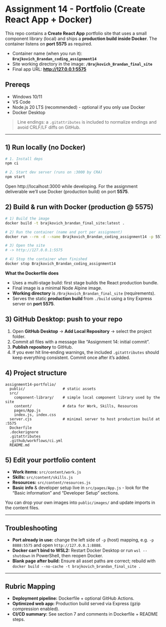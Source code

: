 # Assignment 14 - Portfolio (Create React App + Docker)

This repo contains a **Create React App** portfolio site that uses a small component library (local) and ships a **production build inside Docker**. The container listens on **port 5575** as required.

- Container name (when you run it): **`Brajkovich_Brandan_coding_assignment14`**
- Site working directory in the image: **`/Brajkovich_Brandan_final_site`**
- Final app URL: **http://127.0.0.1:5575**

## Prereqs
- Windows 10/11
- VS Code
- Node.js 20 LTS (recommended) - optional if you only use Docker
- Docker Desktop

> Line endings: a `.gitattributes` is included to normalize endings and avoid CRLF/LF diffs on GitHub.

---

## 1) Run locally (no Docker)
```bash
# 1. Install deps
npm ci

# 2. Start dev server (runs on :3000 by CRA)
npm start
```
Open http://localhost:3000 while developing. For the assignment deliverable we’ll use Docker (production build) on port **5575**.

## 2) Build & run with Docker (production @ 5575)
```bash
# 1) Build the image
docker build -t brajkovich_brandan_final_site:latest .

# 2) Run the container (name and port per assignment)
docker run --rm -d --name Brajkovich_Brandan_coding_assignment14 -p 5575:5575 brajkovich_brandan_final_site:latest

# 3) Open the site
# -> http://127.0.0.1:5575

# 4) Stop the container when finished
docker stop Brajkovich_Brandan_coding_assignment14
```

**What the Dockerfile does**
- Uses a multi‑stage build: first stage builds the React production bundle.
- Final image is a minimal Node Alpine image.
- **Working directory** is `/Brajkovich_Brandan_final_site` (requirements).
- Serves the static **production build** from `./build` using a tiny Express server on **port 5575**.

## 3) GitHub Desktop: push to your repo
1. Open **GitHub Desktop** → **Add Local Repository** → select the project folder.
2. Commit all files with a message like “Assignment 14: initial commit”.
3. **Publish repository** to GitHub.
4. If you ever hit line‑ending warnings, the included `.gitattributes` should keep everything consistent. Commit once after it’s added.

## 4) Project structure
```
assignment14-portfolio/
  public/                 # static assets
  src/
    component-library/    # simple local component library used by the site
    content/              # data for Work, Skills, Resources
    pages/App.js
    index.js, index.css
  server.cjs              # minimal server to host production build at :5575
  Dockerfile
  .dockerignore
  .gitattributes
  .github/workflows/ci.yml
  README.md
```

## 5) Edit your portfolio content
- **Work items:** `src/content/work.js`
- **Skills:** `src/content/skills.js`
- **Resources:** `src/content/resources.js`
- **Basic info** & developer setup live in `src/pages/App.js` - look for the “Basic information” and “Developer Setup” sections.

You can drop your own images into `public/images/` and update imports in the content files.

---

## Troubleshooting
- **Port already in use:** change the left side of `-p` (host) mapping, e.g. `-p 8888:5575` and open `http://127.0.0.1:8888`.
- **Docker can’t bind to WSL2:** Restart Docker Desktop or run `wsl --shutdown` in PowerShell, then reopen Docker.
- **Blank page after build:** Ensure all asset paths are correct; rebuild with `docker build --no-cache -t brajkovich_brandan_final_site .`

---

## Rubric Mapping
- **Deployment pipeline:** Dockerfile + optional GitHub Actions.
- **Optimized web app:** Production build served via Express (gzip compression enabled).
- **CI/CD summary:** See section 7 and comments in Dockerfile + README steps.

